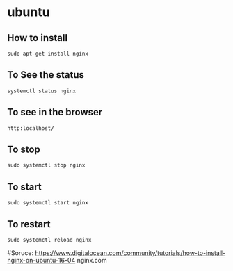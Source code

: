 # ubuntu

## How to install 
`sudo apt-get install nginx`

## To See the status 
`systemctl status nginx`

## To see in the browser 
`http:localhost/`

## To stop 
`sudo systemctl stop nginx`

## To start 
`sudo systemctl start nginx`

## To restart 
`sudo systemctl reload nginx`


#Soruce:
https://www.digitalocean.com/community/tutorials/how-to-install-nginx-on-ubuntu-16-04
nginx.com
